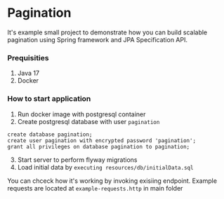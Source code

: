 # Pagination

It's example small project to demonstrate how you can build scalable pagination using Spring framework and JPA Specification API. 


### Prequisities
1. Java 17 
2. Docker

### How to start application
1. Run docker image with postgresql container
2. Create postgresql database with user `pagination`
  ```
  create database pagination;
create user pagination with encrypted password 'pagination';
grant all privileges on database pagination to pagination;
```
3. Start server to perform flyway migrations
4. Load initial data by `executing resources/db/initialData.sql`


You can chceck how it's working by invoking exisiing endpoint. Example requests are located at `example-requests.http` in main folder
